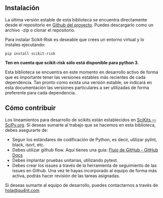 ## Instalación

La última versión estable de esta biblioteca se encuentra directamente desde el repositorio en [Github del proyecto](https://github.com/qu4nt/scikit-risk). Puedes descargarlo como un archivo -zip o clonar el repositorio.

Para instalar Scikit-Risk es deseable que crees un entorno virtual y lo instales ejecutando:

`pip install scikit-risk`

**Ten en cuenta que scikit-risk sólo está disponible para python 3**.

Esta biblioteca se encuentra en este momento en desarrollo activo de forma que es importante tener las versiones estables más recientes de cada dependencia. Tan pronto como exista una versión estable, se indicará en esta documentación las versiones particulares a ser utilizadas de forma preferente para cada dependencia.

## Cómo contribuir

Los lineamientos para desarrollo de scikits están establecidos en [SciKits — SciPy.org](https://svn.scipy.org/scikits.html). Si deseas sumarte al trabajo que se hacemos en esta biblioteca, debes asegurarte de:

- Seguir los estándares de codificación de Python, es decir, utilizar pylint, black, isort, etc.
- Debes utilizar github flow. Aquí tienes una guía: [Flujo de GitHub - GitHub Docs](https://docs.github.com/es/get-started/quickstart/github-flow)
- Debes implantar pruebas unitarias, utilizando pytest.
- Debes crear los issues a través de la herramienta de seguimiento de las issues en Github. Una vez te hayas incorporado al equipo de forma más activa, podrás hacer revisión de las tareas asignadas.

Si deseas sumarte al equipo de desarrollo, puedes contactarnos a través de [hola@qu4nt.com](mailto:hola@qu4nt.com)

# 
